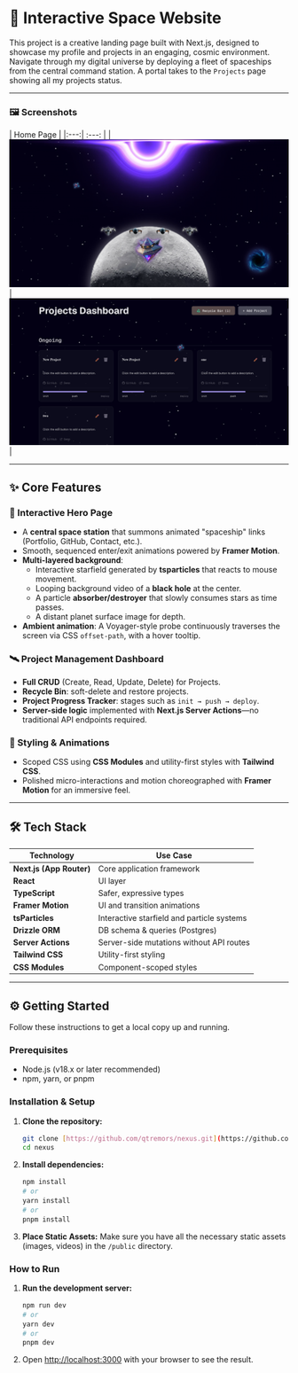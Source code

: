 # 🚀 Interactive Space Website

This project is a creative landing page built with Next.js, designed to showcase my profile and projects in an engaging, cosmic environment. Navigate through my digital universe by deploying a fleet of spaceships from the central command station. A portal takes to the `Projects` page showing all my projects status.

---

### 🖼️ Screenshots

| Home Page |
|:---:| :---: |
| ![Home Page](public/home.png) | ![Projects Page](public/projects.png) |

---

## ✨ Core Features

### 🌌 Interactive Hero Page
- A **central space station** that summons animated "spaceship" links (Portfolio, GitHub, Contact, etc.).
- Smooth, sequenced enter/exit animations powered by **Framer Motion**.
- **Multi-layered background**:
  - Interactive starfield generated by **tsparticles** that reacts to mouse movement.
  - Looping background video of a **black hole** at the center.
  - A particle **absorber/destroyer** that slowly consumes stars as time passes.
  - A distant planet surface image for depth.
- **Ambient animation**: A Voyager-style probe continuously traverses the screen via CSS `offset-path`, with a hover tooltip.

### 🛰️ Project Management Dashboard
- **Full CRUD** (Create, Read, Update, Delete) for Projects.
- **Recycle Bin**: soft-delete and restore projects.
- **Project Progress Tracker**: stages such as `init → push → deploy`.
- **Server-side logic** implemented with **Next.js Server Actions**—no traditional API endpoints required.

### 🎨 Styling & Animations
- Scoped CSS using **CSS Modules** and utility-first styles with **Tailwind CSS**.
- Polished micro-interactions and motion choreographed with **Framer Motion** for an immersive feel.

---

## 🛠️ Tech Stack

| Technology | Use Case |
| --- | --- |
| **Next.js (App Router)** | Core application framework |
| **React** | UI layer |
| **TypeScript** | Safer, expressive types |
| **Framer Motion** | UI and transition animations |
| **tsParticles** | Interactive starfield and particle systems |
| **Drizzle ORM** | DB schema & queries (Postgres) |
| **Server Actions** | Server-side mutations without API routes |
| **Tailwind CSS** | Utility-first styling |
| **CSS Modules** | Component-scoped styles |

---

## ⚙️ Getting Started

Follow these instructions to get a local copy up and running.

### Prerequisites

* Node.js (v18.x or later recommended)
* npm, yarn, or pnpm

### Installation & Setup

1.  **Clone the repository:**
    ```bash
    git clone [https://github.com/qtremors/nexus.git](https://github.com/qtremors/nexus.git)
    cd nexus
    ```

2.  **Install dependencies:**
    ```bash
    npm install
    # or
    yarn install
    # or
    pnpm install
    ```

3.  **Place Static Assets:**
    Make sure you have all the necessary static assets (images, videos) in the `/public` directory.

### How to Run

1.  **Run the development server:**
    ```bash
    npm run dev
    # or
    yarn dev
    # or
    pnpm dev
    ```

2.  Open [http://localhost:3000](http://localhost:3000) with your browser to see the result.